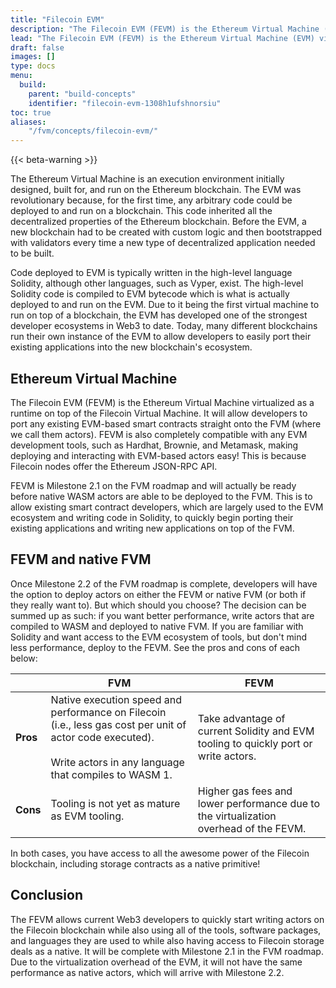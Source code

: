 ```yaml
---
title: "Filecoin EVM"
description: "The Filecoin EVM (FEVM) is the Ethereum Virtual Machine (EVM) virtualized as a runtime on top of the Filecoin Virtual Machine (FVM)."
lead: "The Filecoin EVM (FEVM) is the Ethereum Virtual Machine (EVM) virtualized as a runtime on top of the Filecoin Virtual Machine (FVM). Before understanding the FEVM you must be familiar with the regular EVM."
draft: false
images: []
type: docs
menu:
  build:
    parent: "build-concepts"
    identifier: "filecoin-evm-1308h1ufshnorsiu"
toc: true
aliases:
    "/fvm/concepts/filecoin-evm/"
---
```


{{< beta-warning >}}

The Ethereum Virtual Machine is an execution environment initially designed, built for, and run on the Ethereum blockchain. The EVM was revolutionary because, for the first time, any arbitrary code could be deployed to and run on a blockchain. This code inherited all the decentralized properties of the Ethereum blockchain. Before the EVM, a new blockchain had to be created with custom logic and then bootstrapped with validators every time a new type of decentralized application needed to be built.

Code deployed to EVM is typically written in the high-level language Solidity, although other languages, such as Vyper, exist. The high-level Solidity code is compiled to EVM bytecode which is what is actually deployed to and run on the EVM. Due to it being the first virtual machine to run on top of a blockchain, the EVM has developed one of the strongest developer ecosystems in Web3 to date. Today, many different blockchains run their own instance of the EVM to allow developers to easily port their existing applications into the new blockchain's ecosystem.

## Ethereum Virtual Machine

The Filecoin EVM (FEVM) is the Ethereum Virtual Machine virtualized as a runtime on top of the Filecoin Virtual Machine. It will allow developers to port any existing EVM-based smart contracts straight onto the FVM (where we call them actors). FEVM is also completely compatible with any EVM development tools, such as Hardhat, Brownie, and Metamask, making deploying and interacting with EVM-based actors easy! This is because Filecoin nodes offer the Ethereum JSON-RPC API.

FEVM is Milestone 2.1 on the FVM roadmap and will actually be ready before native WASM actors are able to be deployed to the FVM. This is to allow existing smart contract developers, which are largely used to the EVM ecosystem and writing code in Solidity, to quickly begin porting their existing applications and writing new applications on top of the FVM.

## FEVM and native FVM

Once Milestone 2.2 of the FVM roadmap is complete, developers will have the option to deploy actors on either the FEVM or native FVM (or both if they really want to). But which should you choose? The decision can be summed up as such: if you want better performance, write actors that are compiled to WASM and deployed to native FVM. If you are familiar with Solidity and want access to the EVM ecosystem of tools, but don't mind less performance, deploy to the FEVM. See the pros and cons of each below:

| &nbsp; | FVM | FEVM |
| ------ | --- | ---- |
| **Pros** | Native execution speed and performance on Filecoin (i.e., less gas cost per unit of actor code executed).<br><br>Write actors in any language that compiles to WASM 1. | Take advantage of current Solidity and EVM tooling to quickly port or write actors. |
| **Cons** | Tooling is not yet as mature as EVM tooling. | Higher gas fees and lower performance due to the virtualization overhead of the FEVM. |

In both cases, you have access to all the awesome power of the Filecoin blockchain, including storage contracts as a native primitive!

## Conclusion

The FEVM allows current Web3 developers to quickly start writing actors on the Filecoin blockchain while also using all of the tools, software packages, and languages they are used to while also having access to Filecoin storage deals as a native. It will be complete with Milestone 2.1 in the FVM roadmap. Due to the virtualization overhead of the EVM, it will not have the same performance as native actors, which will arrive with Milestone 2.2.
